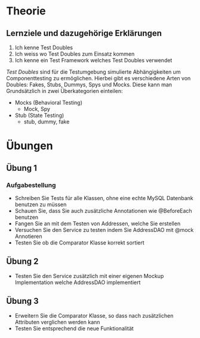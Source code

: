 # Theorie

## Lernziele und dazugehörige Erklärungen

1. Ich kenne Test Doubles
2. Ich weiss wo Test Doubles zum Einsatz kommen
3. Ich kenne ein Test Framework welches Test Doubles verwendet

_Test Doubles_ sind für die Testumgebung simulierte Abhängigkeiten um Componenttesting zu ermöglichen. Hierbei gibt es verschiedene Arten von Doubles: Fakes, Stubs, Dummys, Spys und Mocks.
Diese kann man Grundsätzlich in zwei Überkategorien einteilen:

- Mocks (Behavioral Testing)
  - Mock, Spy
- Stub (State Testing)
  - stub, dummy, fake

# Übungen

## Übung 1

### Aufgabestellung

- Schreiben Sie Tests für alle Klassen, ohne eine echte MySQL Datenbank benutzen zu müssen
- Schauen Sie, dass Sie auch zusätzliche Annotationen wie @BeforeEach benutzen
- Fangen Sie an mit dem Testen von Addressen, welche Sie erstellen
- Versuchen Sie den Service zu testen indem Sie AddressDAO mit @mock Annotieren
- Testen Sie ob die Comparator Klasse korrekt sortiert




## Übung 2

- Testen Sie den Service zusätzlich mit einer eigenen Mockup Implementation welche AddressDAO implementiert

## Übung 3

- Erweitern Sie die Comparator Klasse, so dass nach zusätzlichen Attributen verglichen werden kann
- Testen Sie entsprechend die neue Funktionalität
